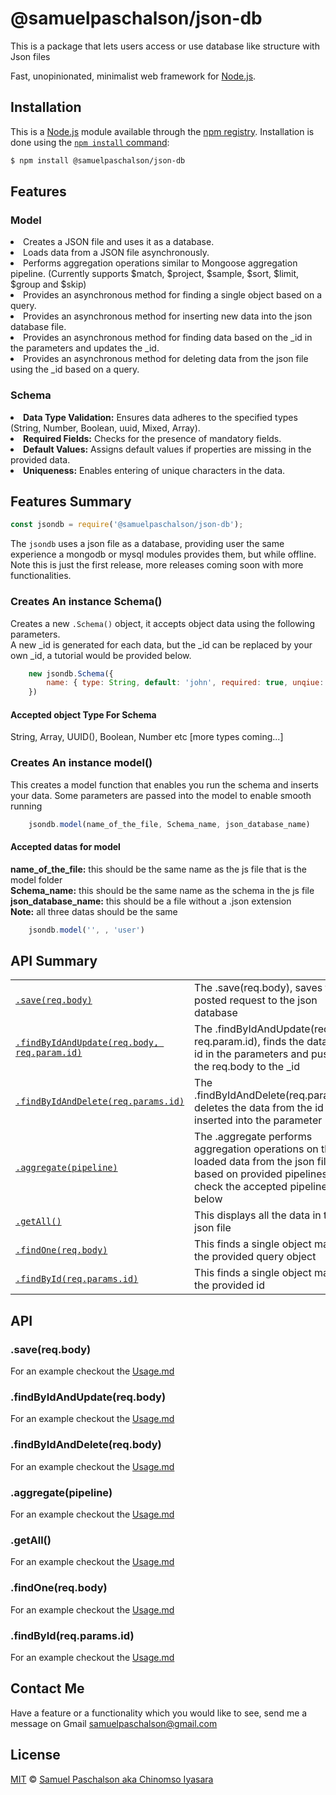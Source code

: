 # @samuelpaschalson/json-db
This is a package that lets users access or use database like structure with Json files

Fast, unopinionated, minimalist web framework for [Node.js](http://nodejs.org).

<!-- [![NPM Version][npm-version-image]][npm-url]
[![NPM Install Size][npm-install-size-image]][npm-install-size-url]
[![NPM Downloads][npm-downloads-image]][npm-downloads-url] -->

## Installation

This is a [Node.js](https://nodejs.org/en/) module available through the
[npm registry](https://www.npmjs.com/). Installation is done using the
[`npm install` command](https://docs.npmjs.com/getting-started/installing-npm-packages-locally):

```sh
$ npm install @samuelpaschalson/json-db
```
## Features

### Model
<li>Creates a JSON file and uses it as a database.</li>
<li>Loads data from a JSON file asynchronously.</li>
<li>Performs aggregation operations similar to Mongoose aggregation pipeline. (Currently supports $match, $project, $sample, $sort, $limit, $group and $skip)</li>
<li>Provides an asynchronous method for finding a single object based on a query.</li>
<li> Provides an asynchronous method for inserting new data into the json database file.</li>
<li>Provides an asynchronous method for finding data based on the _id in the parameters and updates the _id.</li>
<li> Provides an asynchronous method for deleting data from the json file using the _id based on a query.</li>

### Schema
<li><b>Data Type Validation:</b> Ensures data adheres to the specified types (String, Number, Boolean, uuid, Mixed, Array).</li>
<li><b>Required Fields:</b> Checks for the presence of mandatory fields.</li>
<li><b>Default Values:</b> Assigns default values if properties are missing in the provided data.</li>
<li><b>Uniqueness:</b> Enables entering of unique characters in the data.</li>


## Features Summary

```js
const jsondb = require('@samuelpaschalson/json-db');
````
The `jsondb` uses a json file as a database, providing user the same experience a mongodb or mysql modules provides them, but while offline. Note this is just the first release, more releases coming soon with more functionalities.

### Creates An instance Schema()

Creates a new `.Schema()` object, it accepts object data using the following parameters.<br>
A new _id is generated for each data, but the _id can be replaced by your own _id, a tutorial would be provided below. 

```js
    new jsondb.Schema({ 
        name: { type: String, default: 'john', required: true, unqiue: true }
    })
````

#### Accepted **object** Type For Schema

String, Array, UUID(), Boolean, Number etc [more types coming...]

### Creates An instance model()

This creates a model function that enables you run the schema and inserts your data. Some parameters are passed into the model to enable smooth running


```js
    jsondb.model(name_of_the_file, Schema_name, json_database_name)
````

#### Accepted datas for model

**name_of_the_file:** this should be the same name as the js file that is the model folder<br>
**Schema_name:** this should be the same name as the schema in the js file<br>
**json_database_name:** this should be a file without a .json extension<br>
**Note:** all three datas should be the same

```js
    jsondb.model('', , 'user')
````

## API Summary

|  |  |
| --- | --- |
| [`.save(req.body)`](#save) | The .save(req.body), saves the posted request to the json database |
| [`.findByIdAndUpdate(req.body, req.param.id)`](#findbyidandupdate) | The .findByIdAndUpdate(req.body, req.param.id), finds the data by the id in the parameters and pushes the req.body to the _id |
| [`.findByIdAndDelete(req.params.id)`](#findbyidanddelete) | The .findByIdAndDelete(req.params.id), deletes the data from the id inserted into the parameter  |
| [`.aggregate(pipeline)`](#aggregate) | The .aggregate performs aggregation operations on the loaded data from the json file based on provided pipelines, check the accepted pipelines below |
| [`.getAll()`](#getall) | This displays all the data in the json file |
| [`.findOne(req.body)`](#findone) | This finds a single object matching the provided query object |
| [`.findById(req.params.id)`](#findone) | This finds a single object matching the provided id |

## API

### .save(req.body)

For an example checkout the [Usage.md](USAGE.md)

### .findByIdAndUpdate(req.body)

For an example checkout the [Usage.md](USAGE.md)

### .findByIdAndDelete(req.body)

For an example checkout the [Usage.md](USAGE.md)

### .aggregate(pipeline)

For an example checkout the [Usage.md](USAGE.md)

### .getAll()

For an example checkout the [Usage.md](USAGE.md)

### .findOne(req.body)

For an example checkout the [Usage.md](USAGE.md)

### .findById(req.params.id)

For an example checkout the [Usage.md](USAGE.md)


## Contact Me
Have a feature or a functionality which you would like to see, send me a message on Gmail [samuelpaschalson@gmail.com](samuelpaschalson@gmail.com)

## License
[MIT](LICENSE.md) © [Samuel Paschalson aka Chinomso Iyasara](https://samuel-paschalson.netlify.app/)


[npm-downloads-image]: https://badgen.net/npm/dm/express
[npm-downloads-url]: https://npmcharts.com/compare/express?minimal=true
[npm-install-size-image]: https://badgen.net/packagephobia/install/express
[npm-install-size-url]: https://packagephobia.com/result?p=express
[npm-url]: https://npmjs.org/package/express
[npm-version-image]: https://badgen.net/npm/v/express

